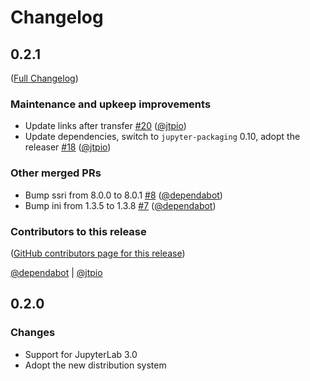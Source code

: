 # Changelog

<!-- <START NEW CHANGELOG ENTRY> -->

## 0.2.1

([Full Changelog](https://github.com/jupyterlab-contrib/jupyterlab-plugin-graph/compare/0.2.0...0023aa04765b20cccd4b23787c23d047081781e0))

### Maintenance and upkeep improvements

- Update links after transfer [#20](https://github.com/jupyterlab-contrib/jupyterlab-plugin-graph/pull/20) ([@jtpio](https://github.com/jtpio))
- Update dependencies, switch to `jupyter-packaging` 0.10, adopt the releaser [#18](https://github.com/jupyterlab-contrib/jupyterlab-plugin-graph/pull/18) ([@jtpio](https://github.com/jtpio))

### Other merged PRs

- Bump ssri from 8.0.0 to 8.0.1 [#8](https://github.com/jupyterlab-contrib/jupyterlab-plugin-graph/pull/8) ([@dependabot](https://github.com/dependabot))
- Bump ini from 1.3.5 to 1.3.8 [#7](https://github.com/jupyterlab-contrib/jupyterlab-plugin-graph/pull/7) ([@dependabot](https://github.com/dependabot))

### Contributors to this release

([GitHub contributors page for this release](https://github.com/jupyterlab-contrib/jupyterlab-plugin-graph/graphs/contributors?from=2020-11-09&to=2021-09-21&type=c))

[@dependabot](https://github.com/search?q=repo%3Ajupyterlab-contrib%2Fjupyterlab-plugin-graph+involves%3Adependabot+updated%3A2020-11-09..2021-09-21&type=Issues) | [@jtpio](https://github.com/search?q=repo%3Ajupyterlab-contrib%2Fjupyterlab-plugin-graph+involves%3Ajtpio+updated%3A2020-11-09..2021-09-21&type=Issues)

<!-- <END NEW CHANGELOG ENTRY> -->

## 0.2.0

### Changes

- Support for JupyterLab 3.0
- Adopt the new distribution system
